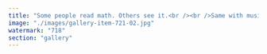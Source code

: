 ```yaml
---
title: "Some people read math. Others see it.<br /><br />Same with music.<br /><br />One person sees a formula — another sees a curve bending through space.<br />One reads notes — the other hears a shape unfolding in time.<br /><br />When you see structure, not just symbols, you can:<br /> – Understand it<br /> – Rebuild it<br /> – Break it and make it better<br /><br />You’re not decoding anymore.<br />You’re in conversation with the pattern.<br /><br />That’s when fluency begins:<br />→ In math, you can rederive what you forget.<br />→ In music, you can improvise without fear.<br />→ In code, you can feel where the bug is before you find it.<br />→ In life, you can see the game beneath the noise.<br /><br />It’s not genius.<br />It’s a shift: from copying the marks to seeing the idea.<br /><br />Once you see it, you can shape it.<br /><br />Have you ever felt that shift?"
image: "./images/gallery-item-721-02.jpg"
watermark: "718"
section: "gallery"
---
```

